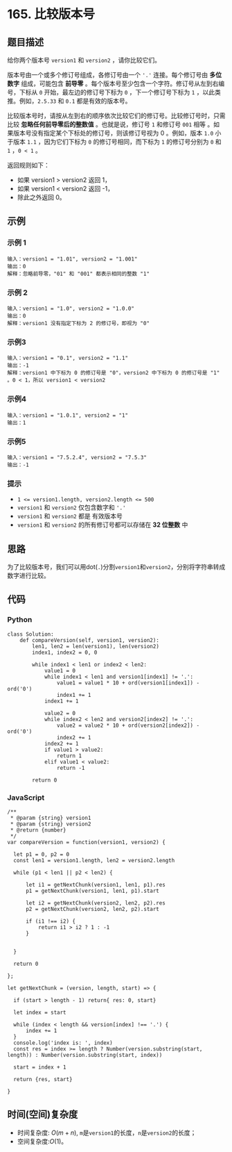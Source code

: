 # 165. 比较版本号

## 题目描述
给你两个版本号 `version1` 和 `version2` ，请你比较它们。

版本号由一个或多个修订号组成，各修订号由一个 `'.'` 连接。每个修订号由 **多位数字** 组成，可能包含 **前导零** 。每个版本号至少包含一个字符。修订号从左到右编号，下标从 `0` 开始，最左边的修订号下标为 `0` ，下一个修订号下标为 `1` ，以此类推。例如，`2.5.33` 和 `0.1` 都是有效的版本号。

比较版本号时，请按从左到右的顺序依次比较它们的修订号。比较修订号时，只需比较 **忽略任何前导零后的整数值** 。也就是说，修订号 `1` 和修订号 `001` 相等 。如果版本号没有指定某个下标处的修订号，则该修订号视为 0 。例如，版本 `1.0` 小于版本 `1.1` ，因为它们下标为 `0` 的修订号相同，而下标为 `1` 的修订号分别为 `0` 和 `1` ，`0 < 1` 。

返回规则如下：

- 如果 version1 > version2 返回 1，
- 如果 version1 < version2 返回 -1，
- 除此之外返回 0。

## 示例
### 示例 1
```
输入：version1 = "1.01", version2 = "1.001"
输出：0
解释：忽略前导零，"01" 和 "001" 都表示相同的整数 "1"
```

### 示例 2
```
输入：version1 = "1.0", version2 = "1.0.0"
输出：0
解释：version1 没有指定下标为 2 的修订号，即视为 "0"
```

### 示例3
```
输入：version1 = "0.1", version2 = "1.1"
输出：-1
解释：version1 中下标为 0 的修订号是 "0"，version2 中下标为 0 的修订号是 "1" 。0 < 1，所以 version1 < version2
```

### 示例4
```
输入：version1 = "1.0.1", version2 = "1"
输出：1
```

### 示例5
```
输入：version1 = "7.5.2.4", version2 = "7.5.3"
输出：-1
```

### 提示
- `1 <= version1.length, version2.length <= 500`
- `version1` 和 `version2` 仅包含数字和 `'.'`
- `version1` 和 `version2` 都是 有效版本号
- `version1` 和 `version2` 的所有修订号都可以存储在 **32 位整数** 中

## 思路
为了比较版本号，我们可以用dot(`.`)分割`version1`和`version2`，分别将字符串转成数字进行比较。

## 代码
### Python
```
class Solution:
    def compareVersion(self, version1, version2):
        len1, len2 = len(version1), len(version2)
        index1, index2 = 0, 0

        while index1 < len1 or index2 < len2:
            value1 = 0
            while index1 < len1 and version1[index1] != '.':
                value1 = value1 * 10 + ord(version1[index1]) - ord('0')
                index1 += 1
            index1 += 1

            value2 = 0
            while index2 < len2 and version2[index2] != '.':
                value2 = value2 * 10 + ord(version2[index2]) - ord('0')
                index2 += 1
            index2 += 1
            if value1 > value2:
                return 1
            elif value1 < value2:
                return -1
        
        return 0
```

### JavaScript
```
/**
 * @param {string} version1
 * @param {string} version2
 * @return {number}
 */
var compareVersion = function(version1, version2) {

  let p1 = 0, p2 = 0
  const len1 = version1.length, len2 = version2.length
  
  while (p1 < len1 || p2 < len2) {
      
      let i1 = getNextChunk(version1, len1, p1).res
      p1 = getNextChunk(version1, len1, p1).start
      
      let i2 = getNextChunk(version2, len2, p2).res
      p2 = getNextChunk(version2, len2, p2).start
      
      if (i1 !== i2) {
          return i1 > i2 ? 1 : -1
      }
      
      
  }
  
  return 0
  
};

let getNextChunk = (version, length, start) => {
  
  if (start > length - 1) return{ res: 0, start}
  
  let index = start
  
  while (index < length && version[index] !== '.') {
      index += 1
  }
  console.log('index is: ', index)
  const res = index >= length ? Number(version.substring(start, length)) : Number(version.substring(start, index))
  
  start = index + 1
  
  return {res, start}
  
}
```

## 时间(空间)复杂度
- 时间复杂度: $O(m + n)$, `m`是`version1`的长度，`n`是`version2`的长度；
- 空间复杂度:$O(1)$。